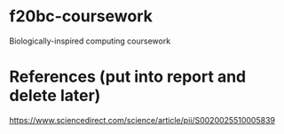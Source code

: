# f20bc-coursework
Biologically-inspired computing coursework

# References (put into report and delete later)
https://www.sciencedirect.com/science/article/pii/S0020025510005839
